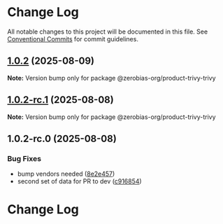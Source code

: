 # Change Log

All notable changes to this project will be documented in this file.
See [Conventional Commits](https://conventionalcommits.org) for commit guidelines.

## [1.0.2](https://github.com/zerobias-org/product/compare/@zerobias-org/product-trivy-trivy@1.0.2-rc.1...@zerobias-org/product-trivy-trivy@1.0.2) (2025-08-09)

**Note:** Version bump only for package @zerobias-org/product-trivy-trivy





## [1.0.2-rc.1](https://github.com/zerobias-org/product/compare/@zerobias-org/product-trivy-trivy@1.0.2-rc.0...@zerobias-org/product-trivy-trivy@1.0.2-rc.1) (2025-08-08)

**Note:** Version bump only for package @zerobias-org/product-trivy-trivy





## 1.0.2-rc.0 (2025-08-08)


### Bug Fixes

* bump vendors needed ([8e2e457](https://github.com/zerobias-org/product/commit/8e2e457e0b5d7141a05e8f2c178bc2854f2b7178))
* second set of data for PR to dev ([c916854](https://github.com/zerobias-org/product/commit/c916854bcf229b1c2042ffdea18472d66a061aaf))





# Change Log
